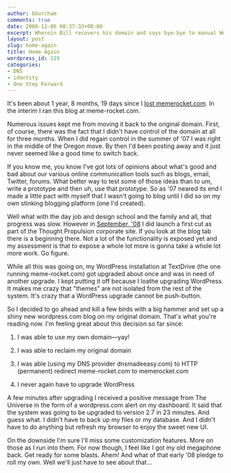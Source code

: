 ```yaml
---
author: bburcham
comments: true
date: 2008-12-06 00:37:33+00:00
excerpt: Wherein Bill recovers his domain and says bye-bye to manual WordPress upgrades.
layout: post
slug: home-again
title: Home Again
wordpress_id: 119
categories:
- DNS
- identity
- One Step Forward
---
```


It's been about 1 year, 8 months, 19 days since I [lost memerocket.com](/2007/03/16/registerfly-me-harder/). In the interim I ran this blog at meme-rocket.com.

Numerous issues kept me from moving it back to the original domain. First, of course, there was the fact that I didn't have control of the domain at all for three months. When I did regain control in the summer of '07 I was right in the middle of the Oregon move. By then I'd been posting away and it just never seemed like a good time to switch back.

If you know me, you know I've got lots of opinions about what's good and bad about our various online communication tools such as blogs, email, Twitter, forums. What better way to test some of those ideas than to um, write a prototype and then uh, use that prototype. So as '07 neared its end I made a little pact with myself that I wasn't going to blog until I did so on my own stinking blogging platform (one I'd created).

Well what with the day job and design school and the family and all, that progress was slow. However in [September, '08](/2008/09/25/thought-propulsion™-is-go-for-burn/) I did launch a first cut as part of the Thought Propulsion corporate site. If you look at the blog tab there is a beginning there. Not a lot of the functionality is exposed yet and my assessment is that to expose a whole lot more is gonna take a whole lot more work. Go figure.

While all this was going on, my WordPress installation at TextDrive (the one running meme-rocket.com) got upgraded about once and was in need of another upgrade. I kept putting it off because I loathe upgrading WordPress. It makes me crazy that "themes" are not isolated from the rest of the system. It's crazy that a WordPress upgrade cannot be push-button.

So I decided to go ahead and kill a few birds with a big hammer and set up a shiny new wordpress.com blog on my original domain. That's what you're reading now. I'm feeling great about this decision so far since:



	
  1. I was able to use my own domain—yay!

	
  2. I was able to reclaim my original domain

	
  3. I was able (using my DNS provider dnsmadeeasy.com) to HTTP (permanent) redirect meme-rocket.com to memerocket.com

	
  4. I never again have to upgrade WordPress


A few minutes after upgrading I received a positive message from The Universe in the form of a wordpress.com alert on my dashboard. It said that the system was going to be upgraded to version 2.7 in 23 minutes. And guess what. I didn't have to back up my files or my database. And I didn't have to do anything but refresh my browser to enjoy the sweet new UI.

On the downside I'm sure I'll miss some customization features. More on those as I run into them. For now though, I feel like I got my old megaphone back. Get ready for some blasts. Ahem! And what of that early '08 pledge to roll my own. Well we'll just have to see about that…
